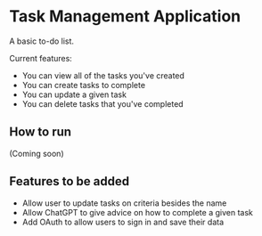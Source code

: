 # Task Management Application
A basic to-do list. 

Current features:
- You can view all of the tasks you've created
- You can create tasks to complete
- You can update a given task
- You can delete tasks that you've completed

## How to run
(Coming soon)

## Features to be added
- Allow user to update tasks on criteria besides the name
- Allow ChatGPT to give advice on how to complete a given task
- Add OAuth to allow users to sign in and save their data